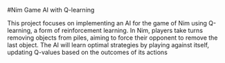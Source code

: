 #Nim Game AI with Q-learning

This project focuses on implementing an AI for the game of Nim using Q-learning, a form of reinforcement learning. In Nim, players take turns removing objects from piles, aiming to force their opponent to remove the last object. The AI will learn optimal strategies by playing against itself, updating Q-values based on the outcomes of its actions
